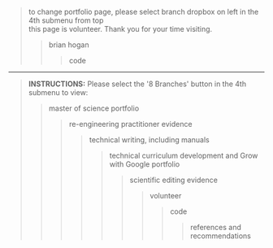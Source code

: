 > to change portfolio page, please select branch dropbox on left in the 4th submenu from top  
> this page is volunteer. Thank you for your time visiting.  
>> brian hogan  
>>> code  

---------
> **INSTRUCTIONS:** Please select the '8 Branches' button in the 4th submenu to view:  
>> master of science portfolio  
>>> re-engineering practitioner evidence  
>>>> technical writing, including manuals  
>>>>> technical curriculum development and Grow with Google portfolio  
>>>>>> scientific editing evidence  
>>>>>>> volunteer  
>>>>>>>> code
>>>>>>>>> references and recommendations
